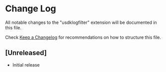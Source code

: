 # Change Log

All notable changes to the "usdklogfilter" extension will be documented in this file.

Check [Keep a Changelog](http://keepachangelog.com/) for recommendations on how to structure this file.

## [Unreleased]

- Initial release